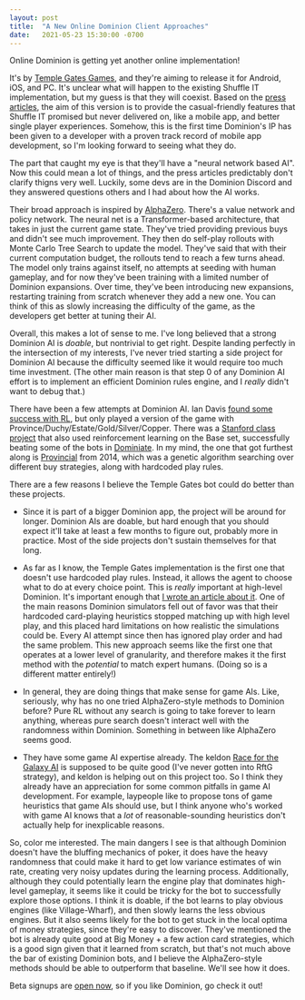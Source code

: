 ```yaml
---
layout: post
title:  "A New Online Dominion Client Approaches"
date:   2021-05-23 15:30:00 -0700
---
```


Online Dominion is getting yet another online implementation!

It's by [Temple Gates Games](https://www.templegatesgames.com/), and they're
aiming to release it for Android, iOS, and PC. It's unclear what will happen
to the existing Shuffle IT implementation, but my guess is that they will coexist.
Based on the [press articles](https://www.polygon.com/22440924/dominion-app-neural-network-ai-release-date-price),
the aim of this version is to provide the casual-friendly features that
Shuffle IT promised but never delivered on, like a mobile app, and better
single player experiences.
Somehow, this is the first time Dominion's
IP has been given to a developer with a proven track record of mobile app development,
so I'm looking forward to seeing what they do.

The part that caught my eye is that they'll have a "neural network
based AI". Now this could mean a lot of things, and the press articles predictably
don't clarify thigns very well.
Luckily, some devs are in the Dominion Discord and they answered questions others and I had
about how the AI works.

Their broad approach is inspired by [AlphaZero](https://deepmind.com/blog/article/alphazero-shedding-new-light-grand-games-chess-shogi-and-go).
There's a value network and policy network. The neural net is a Transformer-based architecture,
that takes in just the current game state. They've tried providing previous buys and didn't see
much improvement.
They then do self-play rollouts with Monte Carlo Tree Search to update the model.
They've said that with their current computation
budget, the rollouts tend to reach a few turns ahead. The model only trains against itself, no
attempts at seeding with human gameplay, and for now they've been training with a limited number
of Dominion expansions. Over time, they've been introducing new expansions, restarting
training from scratch whenever they add a new one. You can think of this as slowly increasing
the difficulty of the game, as the developers get better at tuning their AI.

Overall, this makes a lot of sense to me. I've long
believed that a strong Dominion AI is *doable*, but nontrivial to get right. Despite landing
perfectly in the intersection of my interests, I've never tried starting a side project for
Dominion AI because the difficulty seemed like it would require too much time investment.
(The other main reason is
that step 0 of any Dominion AI effort is to implement an efficient Dominion rules engine, and
I *really* didn't want to debug that.)

There have been a few attempts at Dominion AI.
Ian Davis [found some success with RL](https://ianwdavis.com/dominion.html), but
only played a version of the game with Province/Duchy/Estate/Gold/Silver/Copper. There was a [Stanford class project](http://cs230.stanford.edu/projects_fall_2019/reports/26260348.pdf)
that also used reinforcement learning on the Base set, successfully beating some of the bots
in [Dominiate](https://github.com/rspeer/dominiate-python).
In my mind, the one that got furthest along
is [Provincial](https://graphics.stanford.edu/~mdfisher/DominionAI.html) from 2014, which
was a genetic algorithm searching over different buy strategies, along with hardcoded play
rules.

There are a few reasons I believe the Temple Gates bot could do better than these projects.

* Since it is part of a bigger Dominion app, the project will be around for longer.
Dominion AIs are doable, but hard enough that you should expect it'll take at least
a few months to figure out, probably more in practice. Most of the side projects don't sustain themselves for that long.

* As far as I know, the Temple Gates implementation is the first one that doesn't use
hardcoded play rules. Instead, it allows the agent to choose what to do at every choice
point. This is *really* important at high-level Dominion. It's important enough that
[I wrote an article about it](https://dominionstrategy.com/2018/08/16/five-ways-to-get-more-out-of-your-turns/).
One of the main reasons Dominion simulators
fell out of favor was that their hardcoded card-playing heuristics stopped matching up with
high level play, and this placed hard limitations on how realistic the simulations could be. Every AI attempt
since then has ignored play order and had the same problem. This new approach seems like the first one
that operates at a lower level of granularity, and therefore makes it the first method with the
*potential* to match expert humans. (Doing so is a different matter entirely!)

* In general, they are doing things that make sense for game AIs. Like, seriously, why has
no one tried AlphaZero-style methods to Dominion before? Pure RL without any search is
going to take forever to learn anything, whereas pure search doesn't interact well with the
randomness within Dominion. Something in between like AlphaZero seems good.

* They have some game AI expertise already. The keldon [Race for the Galaxy AI](http://keldon.net/rftg/)
is supposed to be quite good (I've never gotten into RftG strategy), and keldon is helping out
on this project too. So I think they already have an appreciation for some common pitfalls
in game AI development. For example, laypeople like to propose tons of game heuristics that
game AIs should use, but I think anyone who's worked with game AI knows that a *lot*
of reasonable-sounding heuristics don't actually help for inexplicable reasons.

So, color me interested. The main dangers I see is that although Dominion doesn't have the
bluffing mechanics of poker, it does have the heavy randomness that could make it hard to
get low variance estimates of win rate, creating very noisy updates during the learning process.
Additionally, although
they could potentially learn the engine play that dominates high-level gameplay, it seems like
it could be tricky for the bot to successfully explore those options. I think it is doable, if the bot learns
to play obvious engines (like Village-Wharf), and then slowly learns the less obvious engines. But
it also seems likely for the bot to get stuck in the local optima of money strategies, since they're
easy to discover.
They've mentioned the bot is already
quite good at Big Money + a few action card strategies, which is a good sign given that it learned
from scratch, but that's not much above the bar of existing Dominion bots, and I believe the AlphaZero-style
methods should be able to outperform that baseline. We'll see how it does.

Beta signups are [open now](https://twitter.com/Temple_Gates/status/1395073608297242625), so if
you like Dominion, go check it out!
